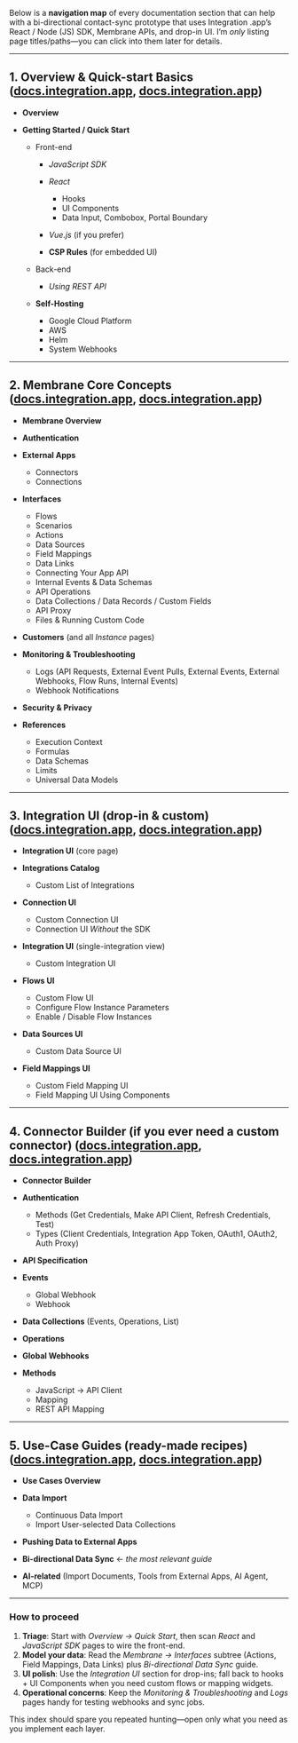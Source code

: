 Below is a **navigation map** of every documentation section that can help with a bi-directional contact-sync prototype that uses Integration .app’s React / Node (JS) SDK, Membrane APIs, and drop-in UI.
I’m *only* listing page titles/paths—you can click into them later for details.

---

## 1. Overview & Quick-start Basics ([docs.integration.app][1], [docs.integration.app][2])

* **Overview**
* **Getting Started / Quick Start**

  * Front-end

    * *JavaScript SDK*
    * *React*

      * Hooks
      * UI Components
      * Data Input, Combobox, Portal Boundary
    * *Vue.js* (if you prefer)
    * **CSP Rules** (for embedded UI)
  * Back-end

    * *Using REST API*
  * **Self-Hosting**

    * Google Cloud Platform
    * AWS
    * Helm
    * System Webhooks

---

## 2. Membrane Core Concepts ([docs.integration.app][1], [docs.integration.app][2])

* **Membrane Overview**
* **Authentication**
* **External Apps**

  * Connectors
  * Connections
* **Interfaces**

  * Flows
  * Scenarios
  * Actions
  * Data Sources
  * Field Mappings
  * Data Links
  * Connecting Your App API
  * Internal Events & Data Schemas
  * API Operations
  * Data Collections / Data Records / Custom Fields
  * API Proxy
  * Files & Running Custom Code
* **Customers** (and all *Instance* pages)
* **Monitoring & Troubleshooting**

  * Logs (API Requests, External Event Pulls, External Events, External Webhooks, Flow Runs, Internal Events)
  * Webhook Notifications
* **Security & Privacy**
* **References**

  * Execution Context
  * Formulas
  * Data Schemas
  * Limits
  * Universal Data Models

---

## 3. Integration UI (drop-in & custom) ([docs.integration.app][1], [docs.integration.app][2])

* **Integration UI** (core page)
* **Integrations Catalog**

  * Custom List of Integrations
* **Connection UI**

  * Custom Connection UI
  * Connection UI *Without* the SDK
* **Integration UI** (single-integration view)

  * Custom Integration UI
* **Flows UI**

  * Custom Flow UI
  * Configure Flow Instance Parameters
  * Enable / Disable Flow Instances
* **Data Sources UI**

  * Custom Data Source UI
* **Field Mappings UI**

  * Custom Field Mapping UI
  * Field Mapping UI Using Components

---

## 4. Connector Builder (if you ever need a custom connector) ([docs.integration.app][1], [docs.integration.app][2])

* **Connector Builder**
* **Authentication**

  * Methods (Get Credentials, Make API Client, Refresh Credentials, Test)
  * Types (Client Credentials, Integration App Token, OAuth1, OAuth2, Auth Proxy)
* **API Specification**
* **Events**

  * Global Webhook
  * Webhook
* **Data Collections** (Events, Operations, List)
* **Operations**
* **Global Webhooks**
* **Methods**

  * JavaScript → API Client
  * Mapping
  * REST API Mapping

---

## 5. Use-Case Guides (ready-made recipes) ([docs.integration.app][1], [docs.integration.app][2])

* **Use Cases Overview**
* **Data Import**

  * Continuous Data Import
  * Import User-selected Data Collections
* **Pushing Data to External Apps**
* **Bi-directional Data Sync** ← *the most relevant guide*
* **AI-related** (Import Documents, Tools from External Apps, AI Agent, MCP)

---

### How to proceed

1. **Triage**: Start with *Overview → Quick Start*, then scan *React* and *JavaScript SDK* pages to wire the front-end.
2. **Model your data**: Read the *Membrane → Interfaces* subtree (Actions, Field Mappings, Data Links) plus *Bi-directional Data Sync* guide.
3. **UI polish**: Use the *Integration UI* section for drop-ins; fall back to hooks + UI Components when you need custom flows or mapping widgets.
4. **Operational concerns**: Keep the *Monitoring & Troubleshooting* and *Logs* pages handy for testing webhooks and sync jobs.

This index should spare you repeated hunting—open only what you need as you implement each layer.

[1]: https://docs.integration.app/docs/integration-ui-1 "Integration UI"
[2]: https://docs.integration.app/docs/react-1 "React"
